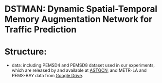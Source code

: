 # DSTMAN: Dynamic Spatial-Temporal Memory Augmentation Network for Traffic Prediction
# Structure:
+ data: including PEMSD4 and PEMSD8 dataset used in our experiments, which are released by and available at [ASTGCN](https://github.com/Davidham3/ASTGCN-2019-mxnet/tree/master/data), and METR-LA and PEMS-BAY data from [Google Drive](https://drive.google.com/drive/folders/10FOTa6HXPqX8Pf5WRoRwcFnW9BrNZEIX).
